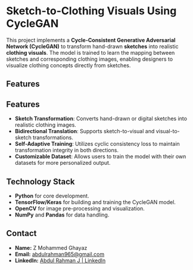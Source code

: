 # Sketch-to-Clothing Visuals Using CycleGAN

This project implements a **Cycle-Consistent Generative Adversarial Network (CycleGAN)** to transform hand-drawn **sketches** into realistic **clothing visuals**. The model is trained to learn the mapping between sketches and corresponding clothing images, enabling designers to visualize clothing concepts directly from sketches.

## **Features**

## **Features**
- **Sketch Transformation**: Converts hand-drawn or digital sketches into realistic clothing images.
- **Bidirectional Translation**: Supports sketch-to-visual and visual-to-sketch transformations.
- **Self-Adaptive Training**: Utilizes cyclic consistency loss to maintain transformation integrity in both directions.
- **Customizable Dataset**: Allows users to train the model with their own datasets for more personalized output.

## **Technology Stack**

- **Python** for core development.
- **TensorFlow/Keras** for building and training the CycleGAN model.
- **OpenCV** for image pre-processing and visualization.
- **NumPy** and **Pandas** for data handling.

## **Contact**

- **Name:** Z Mohammed Ghayaz
- **Email:** [abdulrahman965@gmail.com](mailto:abdulrahmanj965@gmail.com)  
- **LinkedIn:** [Abdul Rahman J | LinkedIn](https://www.linkedin.com/in/abdul-rahman-j-a60b3a259/) 
